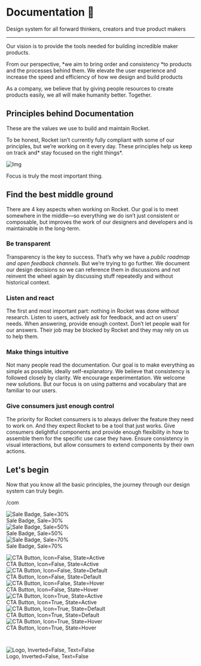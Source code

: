 
# Documentation 🚀

Design system for all forward thinkers, creators and true product makers

---

Our vision is to provide the tools needed for building incredible maker products.

From our perspective, *we aim to bring order and consistency *to products and the processes behind them. We elevate the user experience and increase the speed and efficiency of how we design and build products

As a company, we believe that by giving people resources to create products easily, we all will make humanity better. Together.

## Principles behind Documentation

These are the values we use to build and maintain Rocket.

To be honest, Rocket isn’t currently fully compliant with some of our principles, but we’re working on it every day. These principles help us keep on track and* stay focused on the right things*.

![Img](https://studio-assets.supernova.io/design-systems/14533/9289758a-6300-472a-bbc6-a57098081abf.jpeg?Expires=1990828800&Policy=eyJTdGF0ZW1lbnQiOlt7IlJlc291cmNlIjoiaHR0cHM6Ly9zdHVkaW8tYXNzZXRzLnN1cGVybm92YS5pby9kZXNpZ24tc3lzdGVtcy8xNDUzMy85Mjg5NzU4YS02MzAwLTQ3MmEtYmJjNi1hNTcwOTgwODFhYmYuanBlZyIsIkNvbmRpdGlvbiI6eyJEYXRlTGVzc1RoYW4iOnsiQVdTOkVwb2NoVGltZSI6MTk5MDgyODgwMH19fV19&Signature=E9DL6D-ZtS~4qaH18y5tnHC4gtpQUzZb85NmDFMuezn~MaWHPSumzBv6tXkxGqSgGyKh~9FaYnbfHkcJhU~4F~jdbuY70gbRxUpvnBtyCpz8o0mci-d2A9WoIZ3RGl11izD3c2WMfUaKhSaFlUw8cTGP-9vrqeUi58O2P4zYT9eAeyvOIFzQXgIgljhxiB9mIVU5a4j1vDL8ntJpagEZukKRskOgMrrB4LNQ-nRsvXFF7W5C5EkdoZPZf4jFxcQu2Yj6M9-bqNBXubYMsYYhEXqvqUOAnYVaE59E5PSSe43HKv2gp1ajSJ3ttHtTtCITO8Vyfh1FoTl03Z18ki8iZg__&Key-Pair-Id=APKAJGK34LCCAUR7N6LA)

Focus is truly the most important thing.

## Find the best middle ground

There are 4 key aspects when working on Rocket. Our goal is to meet somewhere in the middle—so everything we do isn’t just consistent or composable, but improves the work of our designers and developers and is maintainable in the long-term.

### Be transparent

Transparency is the key to success. That’s why we have a *public roadmap and open feedback channels*. But we’re trying to go further. We document our design decisions so we can reference them in discussions and not reinvent the wheel again by discussing stuff repeatedly and without historical context.

### Listen and react

The first and most important part: nothing in Rocket was done without research. Listen to users, actively ask for feedback, and act on users’ needs. When answering, provide enough context. Don’t let people wait for our answers. Their job may be blocked by Rocket and they may rely on us to help them.

### Make things intuitive

Not many people read the documentation. Our goal is to make everything as simple as possible, ideally self-explanatory. We believe that consistency is followed closely by clarity. We encourage experimentation. We welcome new solutions. But our focus is on using patterns and vocabulary that are familiar to our users.

### Give consumers just enough control

The priority for Rocket consumers is to always deliver the feature they need to work on. And they expect Rocket to be a tool that just works. Give consumers delightful components and provide enough flexibility in how to assemble them for the specific use case they have. Ensure consistency in visual interactions, but allow consumers to extend components by their own actions.

## Let's begin

Now that you know all the basic principles, the journey through our design system can truly begin.

/com

  
![Sale Badge, Sale=30%](https://studio-assets.supernova.io/design-systems/14533/25a5733a-3f07-45ad-ab90-2ddd0c69c848.png?Expires=1990828800&Policy=eyJTdGF0ZW1lbnQiOlt7IlJlc291cmNlIjoiaHR0cHM6Ly9zdHVkaW8tYXNzZXRzLnN1cGVybm92YS5pby9kZXNpZ24tc3lzdGVtcy8xNDUzMy8yNWE1NzMzYS0zZjA3LTQ1YWQtYWI5MC0yZGRkMGM2OWM4NDgucG5nIiwiQ29uZGl0aW9uIjp7IkRhdGVMZXNzVGhhbiI6eyJBV1M6RXBvY2hUaW1lIjoxOTkwODI4ODAwfX19XX0_&Signature=GpR90aiCZXUz5Qp31LI0gcWtzwUxMfNAIdi9L3Gvb6ugc-MzC9tQRyMtIrWxs9cApXmxnsGhulSsIoTicLv9fbupzAjiT~-WfcPgM~LPOTxQ1mDzNT-kHsGSlexHPdslkVEd01uWBBnuyeshd13htlra9nYwP218RPnWT0yNTtOD~qorCJRBdMNsls5q-lZrqPwPIgHbNfWbmDQpMCGLKKce8KYHKPMYRXDk6XNkJT~4qkWDH5ugn~FrIfzk6YS~oBVG7LD5N48LphqTuWVfZuMNXkx37KAMOebywAfygnS-o~M9eSwbKTYCFi09POdEYYC7-L6LWhCndNzHM7zgQw__&Key-Pair-Id=APKAJGK34LCCAUR7N6LA)  
Sale Badge, Sale=30%  
![Sale Badge, Sale=50%](https://studio-assets.supernova.io/design-systems/14533/f003bb7d-b054-4a42-91bb-0722887af1f6.png?Expires=1990828800&Policy=eyJTdGF0ZW1lbnQiOlt7IlJlc291cmNlIjoiaHR0cHM6Ly9zdHVkaW8tYXNzZXRzLnN1cGVybm92YS5pby9kZXNpZ24tc3lzdGVtcy8xNDUzMy9mMDAzYmI3ZC1iMDU0LTRhNDItOTFiYi0wNzIyODg3YWYxZjYucG5nIiwiQ29uZGl0aW9uIjp7IkRhdGVMZXNzVGhhbiI6eyJBV1M6RXBvY2hUaW1lIjoxOTkwODI4ODAwfX19XX0_&Signature=Kaymxmr3jigkRtI0YaF8Oidza2eGaGQU51fGzaESVFXN1eD~nFvYCgKQXVMqLS8W9Sb3lFstkZXfYxpx2vT~9OPiHdHOnc08q6BQf-wt2yJ9TVUKmjZmMTYH2dglxYCA6XVy92Gd2h3CT3m1TLDv-JefAdaWsyIVKW-JfaVHsB7w2RU3qQ3Iqwq9HtDQQ~Bwq407C9A4jnyzBbc-WgMGmbrrK7Cpmf4yZyjvAyPqpNv18s81jKWthLY-OrP4MXO97BBeAUkGswqff72CiHzC-uFZLzDQnWVkmMz86Z1OiAsA9CcL1FXXd8YUAzAhCJwj5Vyf9X8UIZTikio1sZkHow__&Key-Pair-Id=APKAJGK34LCCAUR7N6LA)  
Sale Badge, Sale=50%  
![Sale Badge, Sale=70%](https://studio-assets.supernova.io/design-systems/14533/1e2e2a6f-861a-4122-b5d1-f17676984bf5.png?Expires=1990828800&Policy=eyJTdGF0ZW1lbnQiOlt7IlJlc291cmNlIjoiaHR0cHM6Ly9zdHVkaW8tYXNzZXRzLnN1cGVybm92YS5pby9kZXNpZ24tc3lzdGVtcy8xNDUzMy8xZTJlMmE2Zi04NjFhLTQxMjItYjVkMS1mMTc2NzY5ODRiZjUucG5nIiwiQ29uZGl0aW9uIjp7IkRhdGVMZXNzVGhhbiI6eyJBV1M6RXBvY2hUaW1lIjoxOTkwODI4ODAwfX19XX0_&Signature=LDPYq-sAvbXXSGqgiw7eRYqX1oRqpXAcpnuV5~CjN3kz8BUcDzfo~1~x7hH7FkWD3K5SBjwVph~yjerqxuqB1g94USs0xMGC3RXah30~qFZlYGE-xE1bOikpiZkURAyYcrOLqlaNuebt6K470t414~JuYpfjc3nMLa88JwIzqkDu4sqNby8xfAXJ-xiuu8873aob4WhnVviqQwmRrmSn7e6SnxsNJ~NqZ3JEjKLLDYqY~QzstKT~0f5ZqPu9wfXnYu29aeL16ys8wpA~2lX7MWXY-KXK-vR1n-8CpQlvMXCx6JoIfm7Us-Cn80Z4n0uD1R6J1ZSMuO7SwlNE7l7R7w__&Key-Pair-Id=APKAJGK34LCCAUR7N6LA)  
Sale Badge, Sale=70%  


  
![CTA Button, Icon=False, State=Active](https://studio-assets.supernova.io/design-systems/14533/fd16c1f4-a92e-4b8b-a957-c1e9076eed59.png?Expires=1990828800&Policy=eyJTdGF0ZW1lbnQiOlt7IlJlc291cmNlIjoiaHR0cHM6Ly9zdHVkaW8tYXNzZXRzLnN1cGVybm92YS5pby9kZXNpZ24tc3lzdGVtcy8xNDUzMy9mZDE2YzFmNC1hOTJlLTRiOGItYTk1Ny1jMWU5MDc2ZWVkNTkucG5nIiwiQ29uZGl0aW9uIjp7IkRhdGVMZXNzVGhhbiI6eyJBV1M6RXBvY2hUaW1lIjoxOTkwODI4ODAwfX19XX0_&Signature=Uho0om6KleDj5bxFCWexPVtP8k7d4Cd~httPZgy7oO~z116ytaxjwOcVw~yLmHGUMfNrY~HzqbCFjl6mpJVQ5V5dMRut6ABaSiWOIWIFUaRS8pVmyEkwT6evhcAJvKCg1mP2-zDoUP5aPFTpfqdK8~JxU3iWbsPtFFY7Qtw2RrRr8g1h6vdSApSMXT05BxgHpAHnhVNSnePYhAEb0C~kmAzpPfG2cpDtgGe4C5rojZvSQkjcUPEv3tSSSD5QouyiS~F2XKXmDJ0Cdc1dNjP7bbeRlhSRmVj0p35LKeUIWYDphkeN0qtpM4jS-dw-p0mGGs~7ZArrlq2Q1VkgR~DkYw__&Key-Pair-Id=APKAJGK34LCCAUR7N6LA)  
CTA Button, Icon=False, State=Active  
![CTA Button, Icon=False, State=Default](https://studio-assets.supernova.io/design-systems/14533/231b9816-e26c-4fbe-a6f6-4201bdc653f1.png?Expires=1990828800&Policy=eyJTdGF0ZW1lbnQiOlt7IlJlc291cmNlIjoiaHR0cHM6Ly9zdHVkaW8tYXNzZXRzLnN1cGVybm92YS5pby9kZXNpZ24tc3lzdGVtcy8xNDUzMy8yMzFiOTgxNi1lMjZjLTRmYmUtYTZmNi00MjAxYmRjNjUzZjEucG5nIiwiQ29uZGl0aW9uIjp7IkRhdGVMZXNzVGhhbiI6eyJBV1M6RXBvY2hUaW1lIjoxOTkwODI4ODAwfX19XX0_&Signature=Q6nixzLRRA3dNdgdNlVNQ~QauF0RXh5mW0rdnsakOtGy5NxJPBKLCuWQh~Hd1dNYVBlmd74iAZLgwU1jh1Z9WmR0ZDKu0OAYbcfYWALrgb33pqSFAjHK4rtJErHxeE15sJbrMV9cemeYDRhNDFpQF6PzblZq1NzyH1Wua3~JXVvpWaAwvaCwinnLmCO~-UrtfhQde658yxN-9EBkWlEkaZofQpGZdlmy1OrrAphyBdp~yXpxV~Xgh-eGnoGrQ41wb4QOv9h1xGG09UDnkaZnXwVzCHOSN9I3n0Pd9h7Av5fG1190X3TnV-OcHefuUCHKYGHYkckbN5XgTsVvIbk3mA__&Key-Pair-Id=APKAJGK34LCCAUR7N6LA)  
CTA Button, Icon=False, State=Default  
![CTA Button, Icon=False, State=Hover](https://studio-assets.supernova.io/design-systems/14533/61ad96ee-e35c-43b3-ae40-52ce16a0a5ab.png?Expires=1990828800&Policy=eyJTdGF0ZW1lbnQiOlt7IlJlc291cmNlIjoiaHR0cHM6Ly9zdHVkaW8tYXNzZXRzLnN1cGVybm92YS5pby9kZXNpZ24tc3lzdGVtcy8xNDUzMy82MWFkOTZlZS1lMzVjLTQzYjMtYWU0MC01MmNlMTZhMGE1YWIucG5nIiwiQ29uZGl0aW9uIjp7IkRhdGVMZXNzVGhhbiI6eyJBV1M6RXBvY2hUaW1lIjoxOTkwODI4ODAwfX19XX0_&Signature=PbcvV101~hPPxKSDnr9RfXZ-TjltRsGRa1xCjtXlV-zYCGGcAH~07nFOzz3IV06v-X-ZBcmTSyCqY1avVBhG9JDRrvuH3LRVR4V-RMJtQD4eD8WfmdJ3DJGsF8g-DNOtrTctUOHTgNhZOMbJDZsyAAaq54nfypt7S3gBomCpWoG9kFI7hwdTtbWZg8JdiH7y0WgNw366~E5PAg9zfcOZ~416S0eb2QwaVA9LnClkbEu7Q7WsT2rb91yrL82nNp1z6eZYUvElg46WjPYnAeO6TIbeJJoB3HrdzVzUmb3N6xSrza7UZB3NNtQhgTFmc5VTsoZmbJlyqIcOU5Cq7pEoOA__&Key-Pair-Id=APKAJGK34LCCAUR7N6LA)  
CTA Button, Icon=False, State=Hover  
![CTA Button, Icon=True, State=Active](https://studio-assets.supernova.io/design-systems/14533/89bd86dd-36a1-4aa1-88fb-8f4c5258d8bb.png?Expires=1990828800&Policy=eyJTdGF0ZW1lbnQiOlt7IlJlc291cmNlIjoiaHR0cHM6Ly9zdHVkaW8tYXNzZXRzLnN1cGVybm92YS5pby9kZXNpZ24tc3lzdGVtcy8xNDUzMy84OWJkODZkZC0zNmExLTRhYTEtODhmYi04ZjRjNTI1OGQ4YmIucG5nIiwiQ29uZGl0aW9uIjp7IkRhdGVMZXNzVGhhbiI6eyJBV1M6RXBvY2hUaW1lIjoxOTkwODI4ODAwfX19XX0_&Signature=MuVBAyKsHBw3QeY3Lv~AX2hFVRlLu2tyMXU6htI5qMOCimN1iFLvxwTc5Uj36an4bLAdZoRMO-fCon1FhbYLZrPN~9Q7B0s3wHBYOve27E2MZ6jL-UjGXtla-HsYuSlJLIjFTpuXFkjmFQlIiIs-gAuILsgU0Cku-bVVorodV13IXkzEkA0hbKppTN2sH8wFdKvT4twC5AfAEJQYi-J3ELSCKdqg0~ylwYH74YeUU6p-CcwLW9Kt~bJIv7WQ5eRSLQF41eZW2xvs91wcImRNSGGPoKRXi~lu3SgYJ~FhbsUsn6is0fVuqAFl70iBGch9bHzgQvN8~vgAWvYRxxDvQw__&Key-Pair-Id=APKAJGK34LCCAUR7N6LA)  
CTA Button, Icon=True, State=Active  
![CTA Button, Icon=True, State=Default](https://studio-assets.supernova.io/design-systems/14533/3f81a78e-6aa6-4a54-8954-51f7e69cfcb1.png?Expires=1990828800&Policy=eyJTdGF0ZW1lbnQiOlt7IlJlc291cmNlIjoiaHR0cHM6Ly9zdHVkaW8tYXNzZXRzLnN1cGVybm92YS5pby9kZXNpZ24tc3lzdGVtcy8xNDUzMy8zZjgxYTc4ZS02YWE2LTRhNTQtODk1NC01MWY3ZTY5Y2ZjYjEucG5nIiwiQ29uZGl0aW9uIjp7IkRhdGVMZXNzVGhhbiI6eyJBV1M6RXBvY2hUaW1lIjoxOTkwODI4ODAwfX19XX0_&Signature=Z21TdD2LWvgzV2k9ybqGTZq4uaD0wtuuqnvRL5eostVzlC2j7se7scqW4Zgg-Ir7xJJsiRyjmRZW6YOITJfXXjI1ZJnjQVQE-gqcAeIby3RgGMYT77bV2zSLmba816SWk1F8NRA3pHQnTVzPaOTj898Ttdx7vXmyXpUVoLdJfuh6LV1xaWx9fPqV9dU-J1kepHa0ukrVDPiIT7-XLqxzbCnXVm12PotPv-FScFFqXKCynay1QJWuy2rdccTXW3KaUDMF7PGuQ-VzW1u3DLRr7ezRVRZjBhxVd4DfT0aRch8FSKx-Bsy-5PAMUUj-Py-Ce4tsY2GEhY9OtpNpXj5phQ__&Key-Pair-Id=APKAJGK34LCCAUR7N6LA)  
CTA Button, Icon=True, State=Default  
![CTA Button, Icon=True, State=Hover](https://studio-assets.supernova.io/design-systems/14533/45e0be27-fda1-4d01-84f7-081fa2013df9.png?Expires=1990828800&Policy=eyJTdGF0ZW1lbnQiOlt7IlJlc291cmNlIjoiaHR0cHM6Ly9zdHVkaW8tYXNzZXRzLnN1cGVybm92YS5pby9kZXNpZ24tc3lzdGVtcy8xNDUzMy80NWUwYmUyNy1mZGExLTRkMDEtODRmNy0wODFmYTIwMTNkZjkucG5nIiwiQ29uZGl0aW9uIjp7IkRhdGVMZXNzVGhhbiI6eyJBV1M6RXBvY2hUaW1lIjoxOTkwODI4ODAwfX19XX0_&Signature=gjKyGB-3t9V1~2GkuNgQm-FFhOGnAuBFQqjnmYaIAMFhcgrRroHay5VeB737FLX5b-Ghl-WMvl-~4Q-PLc7oV7kXbL4GPTHqZCCHuuWOg-AEt80fmP459Mk4Y48OxcnL64NfpZ9bub4BdTPeCu6dYjDeG2kab19KdBDmKIglWFD~4D9fwfHElnPw5ZQw4~usfTS1enRUhpJps-IjvH7mWM0sFLy3FIZ9NJbpwg50M55xEpEK9rZCzjFI~dfaATOzbVKTjRMDP0QAlvbN20sVgaZ8NlSPcaxrNhSOHlTA72sZGCppXmam0VBYs1pGEgTJt81OIVMC0eSWREoYz2YrHw__&Key-Pair-Id=APKAJGK34LCCAUR7N6LA)  
CTA Button, Icon=True, State=Hover  


```javascript  
  
```

  
![Logo, Inverted=False, Text=False](https://studio-assets.supernova.io/design-systems/14533/0883ce2c-d50f-4776-9601-2c30fc8a5c53.png?Expires=1990828800&Policy=eyJTdGF0ZW1lbnQiOlt7IlJlc291cmNlIjoiaHR0cHM6Ly9zdHVkaW8tYXNzZXRzLnN1cGVybm92YS5pby9kZXNpZ24tc3lzdGVtcy8xNDUzMy8wODgzY2UyYy1kNTBmLTQ3NzYtOTYwMS0yYzMwZmM4YTVjNTMucG5nIiwiQ29uZGl0aW9uIjp7IkRhdGVMZXNzVGhhbiI6eyJBV1M6RXBvY2hUaW1lIjoxOTkwODI4ODAwfX19XX0_&Signature=fM72rh2~U2fJFCl4mWbsS~LGX0f6O9t5VRKfQ2034hEHHHMexFN-07xwNQ3gUSSKJk-WBjkWwAXbGh2uqiesanF9dL09ZjoQYVLWpaSRLjs-PFYmkkoLPVTOTLsqOBKhIrjUMCNggiKS2E-3OqgWaGYIQ7iNle5vOIUYjULkVi6Lx2B8vmnF8hasQQGgTyi0w4mpG5DD39jheBxp78XX37emSDaJ281ozSJb3kt0LMPa~BetyMEVJr1-GdhV6aCLpuKxx2VT41JGpR91toIxJN9eUxUzn8pa7zsC9E8EaR5WIqRd90Zr7R~xXbixfbFz5Wub0v4W3tykYOha4Mf5bA__&Key-Pair-Id=APKAJGK34LCCAUR7N6LA)  
Logo, Inverted=False, Text=False  


  
  
